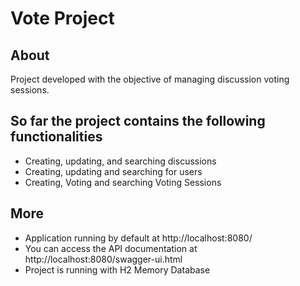 # Vote Project
## About
Project developed with the objective of managing discussion voting sessions.

## So far the project contains the following functionalities

* Creating, updating, and searching discussions</li>
* Creating, updating and searching for users</li>
* Creating, Voting and searching Voting Sessions</li>

## More
* Application running by default at http://localhost:8080/
* You can access the API documentation at http://localhost:8080/swagger-ui.html
* Project is running with H2 Memory Database

